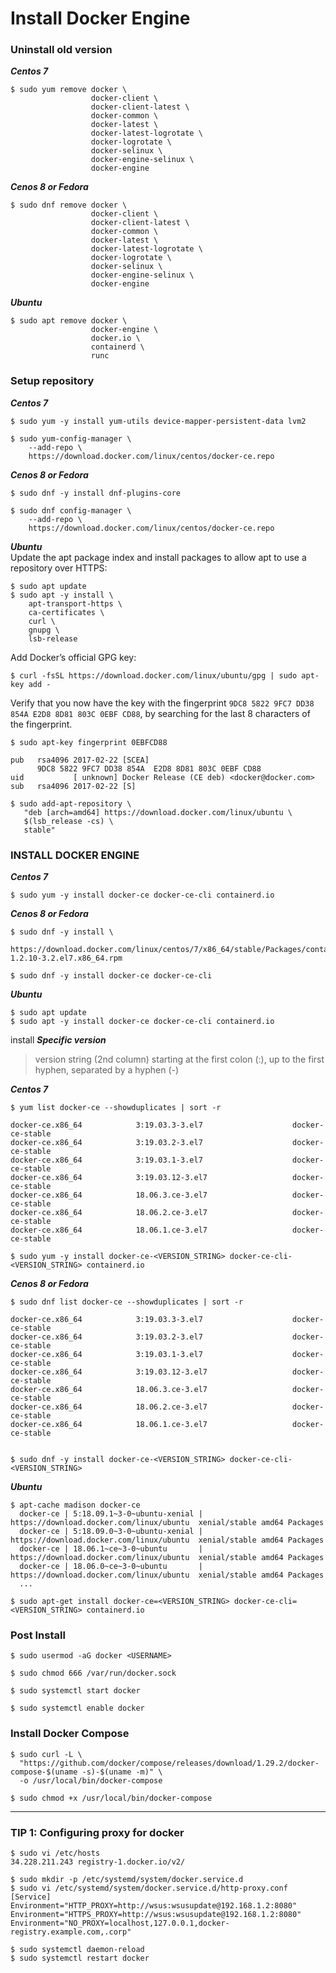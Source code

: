 # Install Docker Engine

### Uninstall old version

**_Centos 7_**

```
$ sudo yum remove docker \
                  docker-client \
                  docker-client-latest \
                  docker-common \
                  docker-latest \
                  docker-latest-logrotate \
                  docker-logrotate \
                  docker-selinux \
                  docker-engine-selinux \
                  docker-engine
```

**_Cenos 8 or Fedora_**

```
$ sudo dnf remove docker \
                  docker-client \
                  docker-client-latest \
                  docker-common \
                  docker-latest \
                  docker-latest-logrotate \
                  docker-logrotate \
                  docker-selinux \
                  docker-engine-selinux \
                  docker-engine
```

**_Ubuntu_**

```
$ sudo apt remove docker \
                  docker-engine \
                  docker.io \
                  containerd \
                  runc
```

### Setup repository

**_Centos 7_**

```
$ sudo yum -y install yum-utils device-mapper-persistent-data lvm2

$ sudo yum-config-manager \
    --add-repo \
    https://download.docker.com/linux/centos/docker-ce.repo
```

**_Cenos 8 or Fedora_**

```
$ sudo dnf -y install dnf-plugins-core

$ sudo dnf config-manager \
    --add-repo \
    https://download.docker.com/linux/centos/docker-ce.repo
```

**_Ubuntu_**  
Update the apt package index and install packages to allow apt to use a repository over HTTPS:

```
$ sudo apt update
$ sudo apt -y install \
    apt-transport-https \
    ca-certificates \
    curl \
    gnupg \
    lsb-release
```

Add Docker’s official GPG key:

```
$ curl -fsSL https://download.docker.com/linux/ubuntu/gpg | sudo apt-key add -
```

Verify that you now have the key with the fingerprint `9DC8 5822 9FC7 DD38 854A E2D8 8D81 803C 0EBF CD88`, by searching for the last 8 characters of the fingerprint.

```
$ sudo apt-key fingerprint 0EBFCD88

pub   rsa4096 2017-02-22 [SCEA]
      9DC8 5822 9FC7 DD38 854A  E2D8 8D81 803C 0EBF CD88
uid           [ unknown] Docker Release (CE deb) <docker@docker.com>
sub   rsa4096 2017-02-22 [S]
```

```
$ sudo add-apt-repository \
   "deb [arch=amd64] https://download.docker.com/linux/ubuntu \
   $(lsb_release -cs) \
   stable"
```

### INSTALL DOCKER ENGINE

**_Centos 7_**

```
$ sudo yum -y install docker-ce docker-ce-cli containerd.io
```

**_Cenos 8 or Fedora_**

```
$ sudo dnf -y install \
  https://download.docker.com/linux/centos/7/x86_64/stable/Packages/containerd.io-1.2.10-3.2.el7.x86_64.rpm

$ sudo dnf -y install docker-ce docker-ce-cli
```

**_Ubuntu_**

```
$ sudo apt update
$ sudo apt -y install docker-ce docker-ce-cli containerd.io
```

install **_Specific version_**

> version string (2nd column) starting at the first colon (:), up to the first hyphen, separated by a hyphen (-)

**_Centos 7_**

```
$ yum list docker-ce --showduplicates | sort -r

docker-ce.x86_64            3:19.03.3-3.el7                    docker-ce-stable
docker-ce.x86_64            3:19.03.2-3.el7                    docker-ce-stable
docker-ce.x86_64            3:19.03.1-3.el7                    docker-ce-stable
docker-ce.x86_64            3:19.03.12-3.el7                   docker-ce-stable
docker-ce.x86_64            18.06.3.ce-3.el7                   docker-ce-stable
docker-ce.x86_64            18.06.2.ce-3.el7                   docker-ce-stable
docker-ce.x86_64            18.06.1.ce-3.el7                   docker-ce-stable

$ sudo yum -y install docker-ce-<VERSION_STRING> docker-ce-cli-<VERSION_STRING> containerd.io
```

**_Cenos 8 or Fedora_**

```
$ sudo dnf list docker-ce --showduplicates | sort -r

docker-ce.x86_64            3:19.03.3-3.el7                    docker-ce-stable
docker-ce.x86_64            3:19.03.2-3.el7                    docker-ce-stable
docker-ce.x86_64            3:19.03.1-3.el7                    docker-ce-stable
docker-ce.x86_64            3:19.03.12-3.el7                   docker-ce-stable
docker-ce.x86_64            18.06.3.ce-3.el7                   docker-ce-stable
docker-ce.x86_64            18.06.2.ce-3.el7                   docker-ce-stable
docker-ce.x86_64            18.06.1.ce-3.el7                   docker-ce-stable


$ sudo dnf -y install docker-ce-<VERSION_STRING> docker-ce-cli-<VERSION_STRING>
```

**_Ubuntu_**

```
$ apt-cache madison docker-ce
  docker-ce | 5:18.09.1~3-0~ubuntu-xenial | https://download.docker.com/linux/ubuntu  xenial/stable amd64 Packages
  docker-ce | 5:18.09.0~3-0~ubuntu-xenial | https://download.docker.com/linux/ubuntu  xenial/stable amd64 Packages
  docker-ce | 18.06.1~ce~3-0~ubuntu       | https://download.docker.com/linux/ubuntu  xenial/stable amd64 Packages
  docker-ce | 18.06.0~ce~3-0~ubuntu       | https://download.docker.com/linux/ubuntu  xenial/stable amd64 Packages
  ...

$ sudo apt-get install docker-ce=<VERSION_STRING> docker-ce-cli=<VERSION_STRING> containerd.io
```

### Post Install

```
$ sudo usermod -aG docker <USERNAME>

$ sudo chmod 666 /var/run/docker.sock

$ sudo systemctl start docker

$ sudo systemctl enable docker
```

### Install Docker Compose

```
$ sudo curl -L \
  "https://github.com/docker/compose/releases/download/1.29.2/docker-compose-$(uname -s)-$(uname -m)" \
  -o /usr/local/bin/docker-compose

$ sudo chmod +x /usr/local/bin/docker-compose
```

---

### TIP 1: Configuring proxy for docker

```
$ sudo vi /etc/hosts
34.228.211.243 registry-1.docker.io/v2/
```

```
$ sudo mkdir -p /etc/systemd/system/docker.service.d
$ sudo vi /etc/systemd/system/docker.service.d/http-proxy.conf
[Service]
Environment="HTTP_PROXY=http://wsus:wsusupdate@192.168.1.2:8080"
Environment="HTTPS_PROXY=http://wsus:wsusupdate@192.168.1.2:8080"
Environment="NO_PROXY=localhost,127.0.0.1,docker-registry.example.com,.corp"
```

```
$ sudo systemctl daemon-reload
$ sudo systemctl restart docker
```

